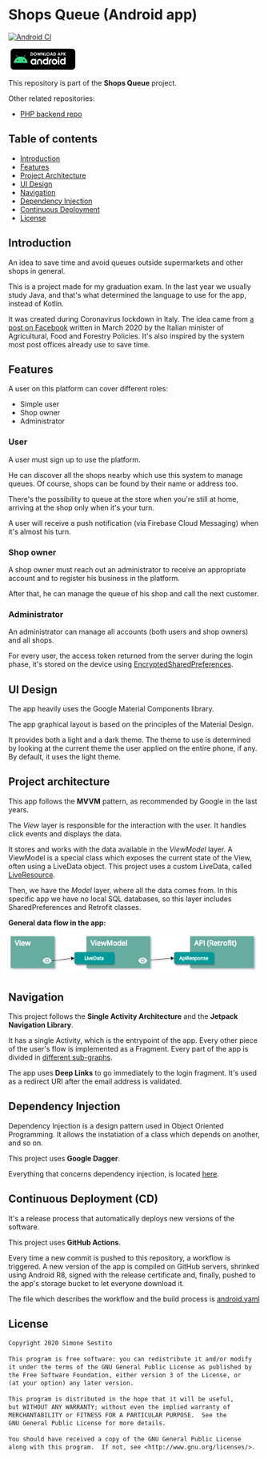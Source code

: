 # Shops Queue (Android app)

[![Android CI](https://github.com/simonesestito/shops-queue-android/workflows/Android%20CI/badge.svg)](https://github.com/simonesestito/shops-queue-android/actions?query=workflow%3A%22Android+CI%22)

[![Download latest APK](https://github.com/simonesestito/shops-queue-android/blob/master/.github/badge.png?raw=true)](https://firebasestorage.googleapis.com/v0/b/shops-queue.appspot.com/o/app.apk?alt=media)

This repository is part of the **Shops Queue** project.

Other related repositories:
- [PHP backend repo](https://github.com/simonesestito/shops-queue-php)

## Table of contents

- [Introduction](#introduction)
- [Features](#features)
- [Project Architecture](#arch)
- [UI Design](#ui)
- [Navigation](#navigation)
- [Dependency Injection](#di)
- [Continuous Deployment](#cd)
- [License](#license)

<a name="introduction"></a>
## Introduction

An idea to save time and avoid queues outside supermarkets and other shops in general.

This is a project made for my graduation exam.
In the last year we usually study Java, and that's what determined the language to use for the app, instead of Kotlin.

It was created during Coronavirus lockdown in Italy. The idea came from [a post on Facebook](https://m.facebook.com/story.php?story_fbid=2814783488643375&id=310949775693438) written in March 2020 by the Italian minister of Agricultural, Food and Forestry Policies. It's also inspired by the system most post offices already use to save time.

<a name="features"></a>
## Features

A user on this platform can cover different roles:
- Simple user
- Shop owner
- Administrator

### User

A user must sign up to use the platform.

He can discover all the shops nearby which use this system to manage queues. Of course, shops can be found by their name or address too.

There's the possibility to queue at the store when you're still at home, arriving at the shop only when it's your turn.

A user will receive a push notification (via Firebase Cloud Messaging) when it's almost his turn.

### Shop owner

A shop owner must reach out an administrator to receive an appropriate account and to register his business in the platform.

After that, he can manage the queue of his shop and call the next customer.

### Administrator

An administrator can manage all accounts (both users and shop owners) and all shops.

For every user, the access token returned from the server during the login phase,
it's stored on the device using [EncryptedSharedPreferences](https://github.com/simonesestito/shops-queue-android/blob/master/app/src/main/java/com/simonesestito/shopsqueue/di/module/SharedPreferencesModule.java).

<a name="ui"></a>
## UI Design

The app heavily uses the Google Material Components library.

The app graphical layout is based on the principles of the Material Design.

It provides both a light and a dark theme. The theme to use is determined by looking at the current theme the user applied on the entire phone, if any.
By default, it uses the light theme.

<a name="arch"></a>
## Project architecture

This app follows the **MVVM** pattern, as recommended by Google in the last years.

The *View* layer is responsible for the interaction with the user. It handles click events and displays the data.

It stores and works with the data available in the *ViewModel* layer. A ViewModel is a special class which exposes the current state of the View, often using a LiveData object.
This project uses a custom LiveData, called [LiveResource](https://github.com/simonesestito/shops-queue-android/blob/master/app/src/main/java/com/simonesestito/shopsqueue/util/livedata/LiveResource.java).

Then, we have the *Model* layer, where all the data comes from. In this specific app we have no local SQL databases, so this layer includes SharedPreferences and Retrofit classes.

**General data flow in the app:**

![App data flow](https://github.com/simonesestito/shops-queue-android/blob/master/.github/mvvm_data_flow.png?raw=true)

<a name="navigation"></a>
## Navigation

This project follows the **Single Activity Architecture** and the **Jetpack Navigation Library**.

It has a single Activity, which is the entrypoint of the app. Every other piece of the user's flow is implemented as a Fragment.
Every part of the app is divided in [different sub-graphs](https://github.com/simonesestito/shops-queue-android/tree/master/app/src/main/res/navigation).

The app uses **Deep Links** to go immediately to the login fragment. It's used as a redirect URI after the email address is validated.

<a name="di"></a>
## Dependency Injection

Dependency Injection is a design pattern used in Object Oriented Programming. It allows the instatiation of a class which depends on another, and so on.

This project uses **Google Dagger**.

Everything that concerns dependency injection, is located [here](https://github.com/simonesestito/shops-queue-android/tree/master/app/src/main/java/com/simonesestito/shopsqueue/di).

<a name="cd"></a>
## Continuous Deployment (CD)

It's a release process that automatically deploys new versions of the software.

This project uses **GitHub Actions**.

Every time a new commit is pushed to this repository, a workflow is triggered.
A new version of the app is compiled on GitHub servers, shrinked using Android R8, signed with the release certificate and, finally, pushed to the app's storage bucket to let everyone download it.

The file which describes the workflow and the build process is [android.yaml](https://github.com/simonesestito/shops-queue-android/blob/master/.github/workflows/android.yml)

<a name="license"></a>
## License

    Copyright 2020 Simone Sestito
    
    This program is free software: you can redistribute it and/or modify
    it under the terms of the GNU General Public License as published by
    the Free Software Foundation, either version 3 of the License, or
    (at your option) any later version.

    This program is distributed in the hope that it will be useful,
    but WITHOUT ANY WARRANTY; without even the implied warranty of
    MERCHANTABILITY or FITNESS FOR A PARTICULAR PURPOSE.  See the
    GNU General Public License for more details.

    You should have received a copy of the GNU General Public License
    along with this program.  If not, see <http://www.gnu.org/licenses/>.
